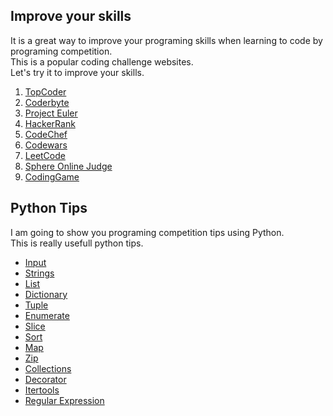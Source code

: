 ## Improve your skills
It is a great way to improve your programing skills when learning to code by programing competition.  
This is a popular coding challenge websites.  
Let's try it to improve your skills.

1. [TopCoder](https://www.topcoder.com/)
2. [Coderbyte](https://coderbyte.com/)
3. [Project Euler](https://projecteuler.net/)
4. [HackerRank](https://www.hackerrank.com/)
5. [CodeChef](https://www.codechef.com/)
6. [Codewars](https://www.codewars.com/)
7. [LeetCode](https://leetcode.com/)
8. [Sphere Online Judge](http://www.spoj.com/)
9. [CodingGame](https://www.codingame.com/)

## Python Tips
I am going to show you programing competition tips using Python.  
This is really usefull python tips.

* [Input](http://www.haruvfx.com/post/24)
* [Strings](http://www.haruvfx.com/post/25)
* [List](http://www.haruvfx.com/post/26)
* [Dictionary](http://www.haruvfx.com/post/27)
* [Tuple](http://www.haruvfx.com/post/28)
* [Enumerate](http://www.haruvfx.com/post/29)
* [Slice](http://www.haruvfx.com/post/30)
* [Sort](http://www.haruvfx.com/post/31)
* [Map](http://www.haruvfx.com/post/32)
* [Zip](http://www.haruvfx.com/post/33)
* [Collections](http://www.haruvfx.com/post/34)
* [Decorator](http://www.haruvfx.com/post/35)
* [Itertools](http://www.haruvfx.com/post/36)
* [Regular Expression](http://www.haruvfx.com/post/37)
